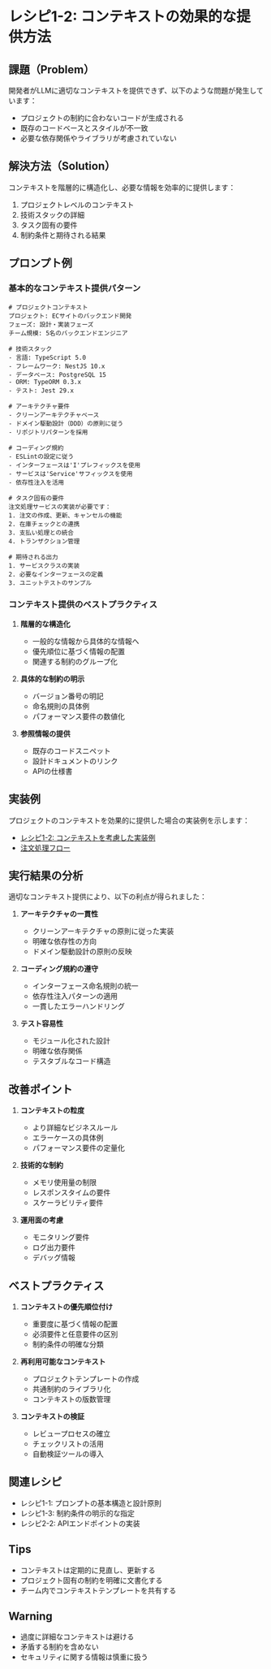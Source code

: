 # レシピ1-2: コンテキストの効果的な提供方法

## 課題（Problem）
開発者がLLMに適切なコンテキストを提供できず、以下のような問題が発生しています：
- プロジェクトの制約に合わないコードが生成される
- 既存のコードベースとスタイルが不一致
- 必要な依存関係やライブラリが考慮されていない

## 解決方法（Solution）
コンテキストを階層的に構造化し、必要な情報を効率的に提供します：

1. プロジェクトレベルのコンテキスト
2. 技術スタックの詳細
3. タスク固有の要件
4. 制約条件と期待される結果

## プロンプト例

### 基本的なコンテキスト提供パターン

```
# プロジェクトコンテキスト
プロジェクト: ECサイトのバックエンド開発
フェーズ: 設計・実装フェーズ
チーム規模: 5名のバックエンドエンジニア

# 技術スタック
- 言語: TypeScript 5.0
- フレームワーク: NestJS 10.x
- データベース: PostgreSQL 15
- ORM: TypeORM 0.3.x
- テスト: Jest 29.x

# アーキテクチャ要件
- クリーンアーキテクチャベース
- ドメイン駆動設計（DDD）の原則に従う
- リポジトリパターンを採用

# コーディング規約
- ESLintの設定に従う
- インターフェースは'I'プレフィックスを使用
- サービスは'Service'サフィックスを使用
- 依存性注入を活用

# タスク固有の要件
注文処理サービスの実装が必要です：
1. 注文の作成、更新、キャンセルの機能
2. 在庫チェックとの連携
3. 支払い処理との統合
4. トランザクション管理

# 期待される出力
1. サービスクラスの実装
2. 必要なインターフェースの定義
3. ユニットテストのサンプル
```

### コンテキスト提供のベストプラクティス

1. **階層的な構造化**
   - 一般的な情報から具体的な情報へ
   - 優先順位に基づく情報の配置
   - 関連する制約のグループ化

2. **具体的な制約の明示**
   - バージョン番号の明記
   - 命名規則の具体例
   - パフォーマンス要件の数値化

3. **参照情報の提供**
   - 既存のコードスニペット
   - 設計ドキュメントのリンク
   - APIの仕様書

## 実装例

プロジェクトのコンテキストを効果的に提供した場合の実装例を示します：
- [レシピ1-2: コンテキストを考慮した実装例](https://github.com/t2k2pp/LLMPromptCookBook/blob/main/chapter%201/recipe%201-2/recipe1-2-code.ts)
- [注文処理フロー](https://github.com/t2k2pp/LLMPromptCookBook/blob/main/chapter%201/recipe%201-2/recipe1-2-flow.mermaid)

## 実行結果の分析

適切なコンテキスト提供により、以下の利点が得られました：

1. **アーキテクチャの一貫性**
   - クリーンアーキテクチャの原則に従った実装
   - 明確な依存性の方向
   - ドメイン駆動設計の原則の反映

2. **コーディング規約の遵守**
   - インターフェース命名規則の統一
   - 依存性注入パターンの適用
   - 一貫したエラーハンドリング

3. **テスト容易性**
   - モジュール化された設計
   - 明確な依存関係
   - テスタブルなコード構造

## 改善ポイント

1. **コンテキストの粒度**
   - より詳細なビジネスルール
   - エラーケースの具体例
   - パフォーマンス要件の定量化

2. **技術的な制約**
   - メモリ使用量の制限
   - レスポンスタイムの要件
   - スケーラビリティ要件

3. **運用面の考慮**
   - モニタリング要件
   - ログ出力要件
   - デバッグ情報

## ベストプラクティス

1. **コンテキストの優先順位付け**
   - 重要度に基づく情報の配置
   - 必須要件と任意要件の区別
   - 制約条件の明確な分類

2. **再利用可能なコンテキスト**
   - プロジェクトテンプレートの作成
   - 共通制約のライブラリ化
   - コンテキストの版数管理

3. **コンテキストの検証**
   - レビュープロセスの確立
   - チェックリストの活用
   - 自動検証ツールの導入

## 関連レシピ

- レシピ1-1: プロンプトの基本構造と設計原則
- レシピ1-3: 制約条件の明示的な指定
- レシピ2-2: APIエンドポイントの実装

## Tips

- コンテキストは定期的に見直し、更新する
- プロジェクト固有の制約を明確に文書化する
- チーム内でコンテキストテンプレートを共有する

## Warning

- 過度に詳細なコンテキストは避ける
- 矛盾する制約を含めない
- セキュリティに関する情報は慎重に扱う
